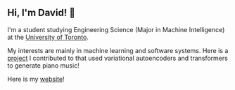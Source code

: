 ## Hi, I'm David! 👋

I'm a student studying Engineering Science (Major in Machine Intelligence) at the [University of Toronto](https://www.utoronto.ca/).

My interests are mainly in machine learning and software systems. 
Here is a [project](https://github.com/davidguo123456/vae-tmdn-music) I contributed to that used variational autoencoders and transformers to generate piano music!

Here is my [website](https://davidguo123456.github.io/)!

